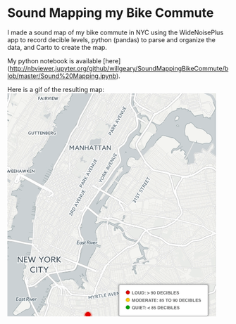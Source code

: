 # Sound Mapping my Bike Commute

I made a sound map of my bike commute in NYC using the WideNoisePlus app to record decible levels, python (pandas) to parse and organize the data, and Carto to create the map.

My python notebook is available [here] (http://nbviewer.jupyter.org/github/willgeary/SoundMappingBikeCommute/blob/master/Sound%20Mapping.ipynb).

Here is a gif of the resulting map: ![address](https://raw.githubusercontent.com/willgeary/SoundMappingBikeCommute/master/soundmapgif.gif)
